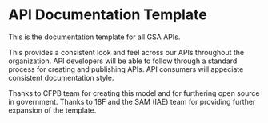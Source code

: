 API Documentation Template
====================

This is the documentation template for all GSA APIs.

This provides a consistent look and feel across our APIs throughout the organization.  API developers will be able to follow through a standard process for creating and publishing APIs.  API consumers will appeciate consistent documentation style.


Thanks to CFPB team for creating this model and for furthering open source in government.  Thanks to 18F and the SAM (IAE) team for providing further expansion of the template.

